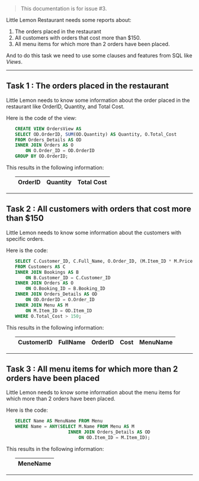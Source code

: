 > This documentation is for issue #3.

Little Lemon Restaurant needs some reports about:
1. The orders placed in the restaurant
2. All customers with orders that cost more than $150.
3. All menu items for which more than 2 orders have been placed.

And to do this task we need to use some clauses and features from SQL like _Views_.

<hr>

## Task 1 : The orders placed in the restaurant ##

Little Lemon needs to know some information about the order placed in the restaurant like OrderID, Quantity, and Total Cost.

Here is the code of the view:

<ul>

```sql
CREATE VIEW OrdersView AS
SELECT OD.OrderID, SUM(OD.Quantity) AS Quantity, O.Total_Cost
FROM Orders_Details AS OD
INNER JOIN Orders AS O
	ON O.Order_ID = OD.OrderID
GROUP BY OD.OrderID;
```

</ul>

This results in the following information:

<ul>

| OrderID | Quantity    | Total Cost    |
| :---:   | :---:       | :---:         |

</ul>

<hr>

## Task 2 : All customers with orders that cost more than $150 ##

Little Lemon needs to know some information about the customers with specific orders.

Here is the code:

<ul>

```sql
SELECT C.Customer_ID, C.Full_Name, O.Order_ID, (M.Item_ID * M.Price) AS Cost, M.Name AS MenuName
FROM Customers AS C
INNER JOIN Bookings AS B
	ON B.Customer_ID = C.Customer_ID
INNER JOIN Orders AS O
	ON O.Booking_ID = B.Booking_ID
INNER JOIN Orders_Details AS OD
	ON OD.OrderID = O.Order_ID
INNER JOIN Menu AS M
	ON M.Item_ID = OD.Item_ID
WHERE O.Total_Cost > 150;
```

</ul>

This results in the following information:
<ul>

| CustomerID | FullName    | OrderID    | Cost | MenuName |
| :---:      | :---:       | :---:      |:---: |:---:     |

</ul>

<hr>

## Task 3 : All menu items for which more than 2 orders have been placed ##

Little Lemon needs to know some information about the menu items for which more than 2 orders have been placed.

Here is the code:

<ul>

```sql
SELECT Name AS MenuName FROM Menu
WHERE Name = ANY(SELECT M.Name FROM Menu AS M
					INNER JOIN Orders_Details AS OD
						ON OD.Item_ID = M.Item_ID);
```

</ul>

This results in the following information:
<ul>

| MeneName |
| :---:    |

</ul>

<hr>